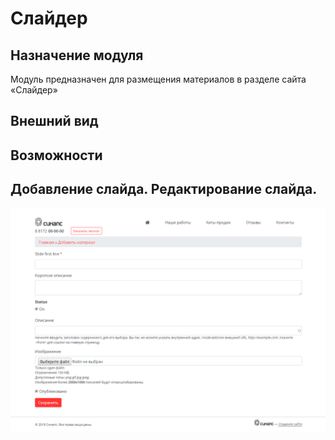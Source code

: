 # Слайдер
## Назначение модуля
Модуль предназначен для размещения материалов в разделе сайта «Слайдер»
## Внешний вид


## Возможности


## Добавление слайда. Редактирование слайда.
<img src="https://github.com/synapse-studio/helper/blob/master/tz/slide/slide.png">














